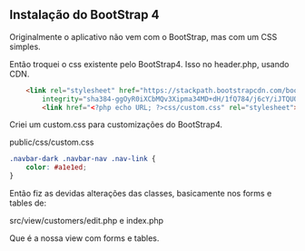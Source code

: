 ## Instalação do BootStrap 4

Originalmente o aplicativo não vem com o BootStrap, mas com um CSS simples.

Então troquei o css existente pelo BootStrap4. Isso no header.php, usando CDN.
```html
    <link rel="stylesheet" href="https://stackpath.bootstrapcdn.com/bootstrap/4.3.1/css/bootstrap.min.css"
        integrity="sha384-ggOyR0iXCbMQv3Xipma34MD+dH/1fQ784/j6cY/iJTQUOhcWr7x9JvoRxT2MZw1T" crossorigin="anonymous">
        <link href="<?php echo URL; ?>css/custom.css" rel="stylesheet">                
```

Criei um custom.css para customizações do BootStrap4.

public/css/custom.css

```css
.navbar-dark .navbar-nav .nav-link {
    color: #a1e1ed;
}
```

Então fiz as devidas alterações das classes, basicamente nos forms e tables de:

src/view/customers/edit.php e index.php

Que é a nossa view com forms e tables.
